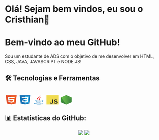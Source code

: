 # Olá! Sejam bem vindos, eu sou o Cristhian👋

# Bem-vindo ao meu GitHub!
Sou um estudante de ADS com o objetivo de me desenvolver em HTML, CSS, JAVA, JAVASCRIPT e NODE.JS!
## 🛠️ Tecnologias e Ferramentas
<div style="display: inline_block"><br>
  <img align="center" alt="HTML" height="30" width="40" src="https://raw.githubusercontent.com/devicons/devicon/master/icons/html5/html5-original.svg">
  <img align="center" alt="CSS" height="30" width="40" src="https://raw.githubusercontent.com/devicons/devicon/master/icons/css3/css3-original.svg">
  <img align="center" alt="Java" height="30" width="40" src="https://raw.githubusercontent.com/devicons/devicon/master/icons/java/java-original.svg">
  <img align="center" alt="JavaScript" height="30" width="40" src="https://raw.githubusercontent.com/devicons/devicon/master/icons/javascript/javascript-original.svg">
  <img align="center" alt="Node.js" height="30" width="40" src="https://raw.githubusercontent.com/devicons/devicon/master/icons/nodejs/nodejs-original.svg">
</div>


## 📊 Estatísticas do GitHub:

<p align="center">
  <img height="180em" src="https://github-readme-stats.vercel.app/api?username=CristhianMazon&show_icons=true&theme=dark"/>
  <img height="180em" src="https://github-readme-stats.vercel.app/api/top-langs/?username=CristhianMazon&layout=compact&theme=dark"/>
</p>



<!---
SahEnaile/SahEnaile is a ✨ special ✨ repository because its `README.md` (this file) appears on your GitHub profile.
You can click the Preview link to take a look at your changes.
--->
